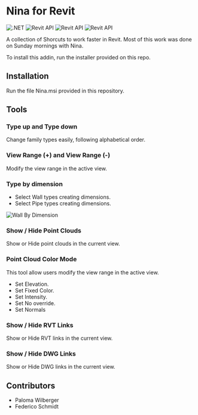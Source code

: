 # Nina for Revit
![.NET](https://img.shields.io/badge/.NET-4.7-green.svg)
![Revit API](https://img.shields.io/badge/RevitAPI-2018-blue.svg)
![Revit API](https://img.shields.io/badge/RevitAPI-2019-blue.svg)
![Revit API](https://img.shields.io/badge/RevitAPI-2020-blue.svg)

A collection of Shorcuts to work faster in Revit.
Most of this work was done on Sunday mornings with Nina.

To install this addin, run the installer provided on this repo. 

## Installation
Run the file Nina.msi provided in this repository.

## Tools

### Type up and Type down
Change family types easily, following alphabetical order.

### View Range (+) and View Range (-)
Modify the view range in the active view.

### Type by dimension
- Select Wall types creating dimensions.
- Select Pipe types creating dimensions.

![Wall By Dimension](Nina/Demo/WallByDimension.gif)

### Show / Hide Point Clouds
Show or Hide point clouds in the current view.

### Point Cloud Color Mode
This tool allow users modify the view range in the active view.
- Set Elevation.
- Set Fixed Color.
- Set Intensity.
- Set No override.
- Set Normals

### Show / Hide RVT Links
Show or Hide RVT links in the current view.

### Show / Hide DWG Links
Show or Hide DWG links in the current view.

## Contributors
- Paloma Wilberger
- Federico Schmidt
